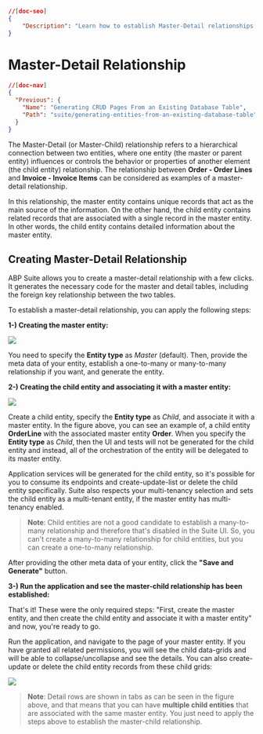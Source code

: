 ```json
//[doc-seo]
{
    "Description": "Learn how to establish Master-Detail relationships in your applications, enhancing data organization and management with ABP Framework."
}
```

# Master-Detail Relationship

````json
//[doc-nav]
{
  "Previous": {
    "Name": "Generating CRUD Pages From an Existing Database Table",
    "Path": "suite/generating-entities-from-an-existing-database-table"
  }
}
````

The Master-Detail (or Master-Child) relationship refers to a hierarchical connection between two entities, where one entity (the master or parent entity) influences or controls the behavior or properties of another element (the child entity) relationship. The relationship between **Order - Order Lines** and **Invoice - Invoice Items** can be considered as examples of a master-detail relationship.

In this relationship, the master entity contains unique records that act as the main source of the information. On the other hand, the child entity contains related records that are associated with a single record in the master entity. In other words, the child entity contains detailed information about the master entity.

## Creating Master-Detail Relationship

ABP Suite allows you to create a master-detail relationship with a few clicks. It generates the necessary code for the master and detail tables, including the foreign key relationship between the two tables.

To establish a master-detail relationship, you can apply the following steps:

**1-) Creating the master entity:** 

![](../images/suite-master-entity.png)

You need to specify the **Entity type** as _Master_ (default). Then, provide the meta data of your entity, establish a one-to-many or many-to-many relationship if you want, and generate the entity.

**2-) Creating the child entity and associating it with a master entity:** 

![](../images/suite-child-entity.png)

Create a child entity, specify the **Entity type** as _Child_, and associate it with a master entity. In the figure above, you can see an example of, a child entity **OrderLine** with the associated master entity **Order**. When you specify the **Entity type** as _Child_, then the UI and tests will not be generated for the child entity and instead, all of the orchestration of the entity will be delegated to its master entity.

Application services will be generated for the child entity, so it's possible for you to consume its endpoints and create-update-list or delete the child entity specifically. Suite also respects your multi-tenancy selection and sets the child entity as a multi-tenant entity, if the master entity has multi-tenancy enabled.

> **Note**: Child entities are not a good candidate to establish a many-to-many relationship and therefore that's disabled in the Suite UI. So, you can't create a many-to-many relationship for child entities, but you can create a one-to-many relationship.

After providing the other meta data of your entity, click the **"Save and Generate"** button.

**3-) Run the application and see the master-child relationship has been established:**

That's it! These were the only required steps: "First, create the master entity, and then create the child entity and associate it with a master entity" and now, you're ready to go. 

Run the application, and navigate to the page of your master entity. If you have granted all related permissions, you will see the child data-grids and will be able to collapse/uncollapse and see the details. You can also create-update or delete the child entity records from these child grids:

![](../images/suite-master-child-datagrid.png)

> **Note**: Detail rows are shown in tabs as can be seen in the figure above, and that means that you can have **multiple child entities** that are associated with the same master entity. You just need to apply the steps above to establish the master-child relationship.
